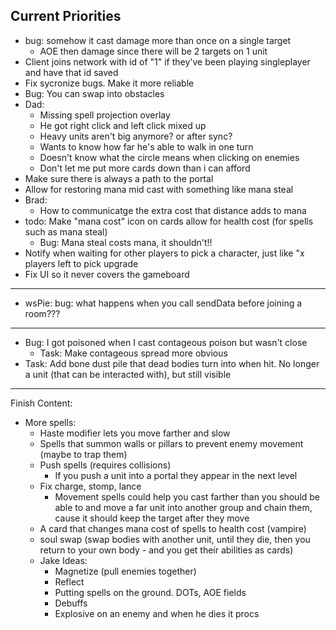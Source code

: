 ## Current Priorities
- bug: somehow it cast damage more than once on a single target
    - AOE then damage since there will be 2 targets on 1 unit
- Client joins network with id of "1" if they've been playing singleplayer and have that id saved
- Fix sycronize bugs. Make it more reliable
- Bug: You can swap into obstacles
- Dad:
    - Missing spell projection overlay
    - He got right click and left click mixed up
    - Heavy units aren't big anymore? or after sync?
    - Wants to know how far he's able to walk in one turn
    - Doesn't know what the circle means when clicking on enemies
    - Don't let me put more cards down than i can afford
- Make sure there is always a path to the portal
- Allow for restoring mana mid cast with something like mana steal
- Brad:
    - How to communicatge the extra cost that distance adds to mana
- todo: Make "mana cost" icon on cards allow for health cost (for spells such as mana steal)
    - Bug: Mana steal costs mana, it shouldn't!!
- Notify when waiting for other players to pick a character, just like "x players left to pick upgrade
- Fix UI so it never covers the gameboard

---
- wsPie: bug: what happens when you call sendData before joining a room???
---
- Bug: I got poisoned when I cast contageous poison but wasn't close
    - Task: Make contageous spread more obvious
- Task: Add bone dust pile that dead bodies turn into when hit.  No longer a unit (that can be interacted with), but still visible
---
Finish Content:
- More spells:
    - Haste modifier lets you move farther and slow
    - Spells that summon walls or pillars to prevent enemy movement (maybe to trap them)
    - Push spells (requires collisions)
        - If you push a unit into a portal they appear in the next level
    - Fix charge, stomp, lance
        - Movement spells could help you cast farther than you should be able to and move a far unit into another group and chain them, cause it should keep the target after they move
    - A card that changes mana cost of spells to health cost (vampire)
    - soul swap (swap bodies with another unit, until they die, then you return to your own body - and you get their abilities as cards)
    - Jake Ideas:
        - Magnetize (pull enemies together)
        - Reflect
        - Putting spells on the ground. DOTs, AOE fields
        - Debuffs
        - Explosive on an enemy and when he dies it procs